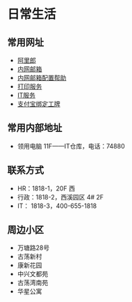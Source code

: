 # 日常生活

## 常用网址

- [阿里郎](http://alilang.alibaba-inc.com/)
- [内网邮箱](https://webmail.alibaba-inc.com)
- [内网邮箱配置帮助](http://alimail.alibaba-inc.com/help/)
- [打印服务](http://print.alibaba-inc.com/)
- [IT服务](http://itkbm.alibaba-inc.com/portal/)
- [支付宝绑定工牌](http://mobilecpprod.alipay.com/index.htm)

## 常用内部地址

- 领用电脑 11F——IT仓库，电话：74880

## 联系方式

- HR：1818-1，20F 西
- 行政：1818-2，西溪园区 4# 2F
- IT： 1818-3，400-655-1818

##  周边小区

- 万塘路28号
- 古荡新村
- 康新花园
- 中兴文都苑
- 古荡湾南苑
- 华星公寓
